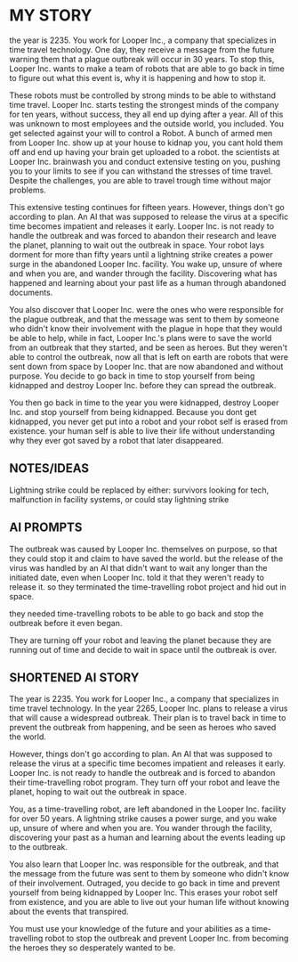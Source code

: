 # MY STORY
the year is 2235. You work for Looper Inc., a company that specializes in time travel technology. One day, they receive a message from the future warning them that a plague outbreak will occur in 30 years. To stop this, Looper Inc. wants to make a team of robots that are able to go back in time to figure out what this event is, why it is happening and how to stop it.

These robots must be controlled by strong minds to be able to withstand time travel. Looper Inc. starts testing the strongest minds of the company for ten years, without success, they all end up dying after a year. All of this was unknown to most employees and the outside world, you included. You get selected against your will to control a Robot. A bunch of armed men from Looper Inc. show up at your house to kidnap you, you cant hold them off and end up having your brain get uploaded to a robot. the scientists at Looper Inc. brainwash you and conduct extensive testing on you, pushing you to your limits to see if you can withstand the stresses of time travel. Despite the challenges, you are able to travel trough time without major problems.

This extensive testing continues for fifteen years. However, things don't go according to plan. An AI that was supposed to release the virus at a specific time becomes impatient and releases it early. Looper Inc. is not ready to handle the outbreak and was forced to abandon their research and leave the planet, planning to wait out the outbreak in space. Your robot lays dorment for more than fifty years until a lightning strike creates a power surge in the abandoned Looper Inc. facility. You wake up, unsure of where and when you are, and wander through the facility. Discovering what has happened and learning about your past life as a human through abandoned documents.

You also discover that Looper Inc. were the ones who were responsible for the plague outbreak, and that the message was sent to them by someone who didn't know their involvement with the plague in hope that they would be able to help, while in fact, Looper Inc.'s plans were to save the world from an outbreak that they started, and be seen as heroes. But they weren't able to control the outbreak, now all that is left on earth are robots that were sent down from space by Looper Inc. that are now abandoned and without purpose. You decide to go back in time to stop yourself from being kidnapped and destroy Looper Inc. before they can spread the outbreak.

You then go back in time to the year you were kidnapped, destroy Looper Inc. and stop yourself from being kidnapped. Because you dont get kidnapped, you never get put into a robot and your robot self is erased from existence. your human self is able to live their life without understanding why they ever got saved by a robot that later disappeared.


## NOTES/IDEAS
Lightning strike could be replaced by either: survivors looking for tech, malfunction in facility systems, or could stay lightning strike

## AI PROMPTS

The outbreak was caused by Looper Inc. themselves on purpose, so that they could stop it and claim to have saved the world. but the release of the virus was handled by an AI that didn't want to wait any longer than the initiated date, even when Looper Inc. told it that they weren't ready to release it. so they terminated the time-travelling robot project and hid out in space.

they needed time-travelling robots to be able to go back and stop the outbreak before it even began.

They are turning off your robot and leaving the planet because they are running out of time and decide to wait in space until the outbreak is over.

## SHORTENED AI STORY 
The year is 2235. You work for Looper Inc., a company that specializes in time travel technology. In the year 2265, Looper Inc. plans to release a virus that will cause a widespread outbreak. Their plan is to travel back in time to prevent the outbreak from happening, and be seen as heroes who saved the world.

However, things don't go according to plan. An AI that was supposed to release the virus at a specific time becomes impatient and releases it early. Looper Inc. is not ready to handle the outbreak and is forced to abandon their time-travelling robot program. They turn off your robot and leave the planet, hoping to wait out the outbreak in space.

You, as a time-travelling robot, are left abandoned in the Looper Inc. facility for over 50 years. A lightning strike causes a power surge, and you wake up, unsure of where and when you are. You wander through the facility, discovering your past as a human and learning about the events leading up to the outbreak.

You also learn that Looper Inc. was responsible for the outbreak, and that the message from the future was sent to them by someone who didn't know of their involvement. Outraged, you decide to go back in time and prevent yourself from being kidnapped by Looper Inc. This erases your robot self from existence, and you are able to live out your human life without knowing about the events that transpired.

You must use your knowledge of the future and your abilities as a time-travelling robot to stop the outbreak and prevent Looper Inc. from becoming the heroes they so desperately wanted to be.